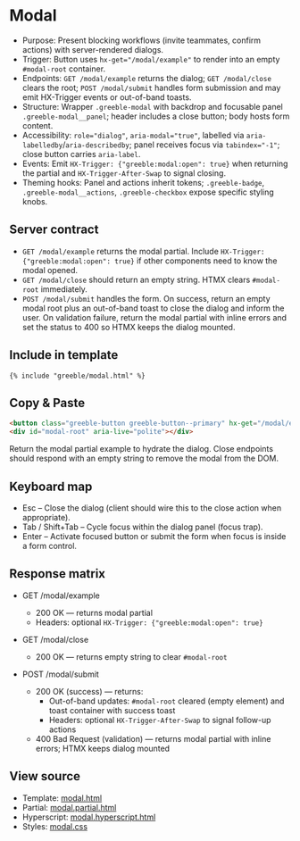 # Modal

- Purpose: Present blocking workflows (invite teammates, confirm actions) with server-rendered dialogs.
- Trigger: Button uses `hx-get="/modal/example"` to render into an empty `#modal-root` container.
- Endpoints: `GET /modal/example` returns the dialog; `GET /modal/close` clears the root; `POST /modal/submit` handles form submission and may emit HX-Trigger events or out-of-band toasts.
- Structure: Wrapper `.greeble-modal` with backdrop and focusable panel `.greeble-modal__panel`; header includes a close button; body hosts form content.
- Accessibility: `role="dialog"`, `aria-modal="true"`, labelled via `aria-labelledby`/`aria-describedby`; panel receives focus via `tabindex="-1"`; close button carries `aria-label`.
- Events: Emit `HX-Trigger: {"greeble:modal:open": true}` when returning the partial and `HX-Trigger-After-Swap` to signal closing.
- Theming hooks: Panel and actions inherit tokens; `.greeble-badge`, `.greeble-modal__actions`, `.greeble-checkbox` expose specific styling knobs.

## Server contract

- `GET /modal/example` returns the modal partial. Include `HX-Trigger: {"greeble:modal:open": true}`
  if other components need to know the modal opened.
- `GET /modal/close` should return an empty string. HTMX clears `#modal-root` immediately.
- `POST /modal/submit` handles the form. On success, return an empty modal root plus an out-of-band
  toast to close the dialog and inform the user. On validation failure, return the modal partial
  with inline errors and set the status to 400 so HTMX keeps the dialog mounted.

## Include in template

```jinja
{% include "greeble/modal.html" %}
```

## Copy & Paste

```html
<button class="greeble-button greeble-button--primary" hx-get="/modal/example" hx-target="#modal-root" hx-swap="innerHTML">Invite teammates</button>
<div id="modal-root" aria-live="polite"></div>
```

Return the modal partial example to hydrate the dialog. Close endpoints should respond with an empty string to remove the modal from the DOM.

## Keyboard map

- Esc – Close the dialog (client should wire this to the close action when appropriate).
- Tab / Shift+Tab – Cycle focus within the dialog panel (focus trap).
- Enter – Activate focused button or submit the form when focus is inside a form control.

## Response matrix

- GET /modal/example
  - 200 OK — returns modal partial
  - Headers: optional `HX-Trigger: {"greeble:modal:open": true}`

- GET /modal/close
  - 200 OK — returns empty string to clear `#modal-root`

- POST /modal/submit
  - 200 OK (success) — returns:
    - Out-of-band updates: `#modal-root` cleared (empty element) and toast container with success toast
    - Headers: optional `HX-Trigger-After-Swap` to signal follow-up actions
  - 400 Bad Request (validation) — returns modal partial with inline errors; HTMX keeps dialog mounted

## View source

- Template: [modal.html](https://github.com/Bakobiibizo/greeble/blob/main/packages/greeble_components/components/modal/templates/modal.html)
- Partial: [modal.partial.html](https://github.com/Bakobiibizo/greeble/blob/main/packages/greeble_components/components/modal/templates/modal.partial.html)
- Hyperscript: [modal.hyperscript.html](https://github.com/Bakobiibizo/greeble/blob/main/packages/greeble_components/components/modal/templates/modal.hyperscript.html)
- Styles: [modal.css](https://github.com/Bakobiibizo/greeble/blob/main/packages/greeble_components/components/modal/static/modal.css)
